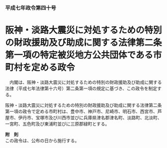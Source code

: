 ### 平成七年政令第四十号  
# 阪神・淡路大震災に対処するための特別の財政援助及び助成に関する法律第二条第一項の特定被災地方公共団体である市町村を定める政令  
　内閣は、阪神・淡路大震災に対処するための特別の財政援助及び助成に関する法律（平成七年法律第十六号）第二条第一項の規定に基づき、この政令を制定する。  
  
阪神・淡路大震災に対処するための特別の財政援助及び助成に関する法律第二条第一項の政令で定める市町村は、豊中市、神戸市、尼崎市、明石市、西宮市、芦屋市、伊丹市、宝塚市及び川西市並びに兵庫県津名郡津名町、淡路町、北淡町、一宮町、五色町及び東浦町並びに三原郡緑町とする。  
  
**附　則**  
この政令は、公布の日から施行する。  
  

